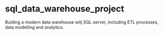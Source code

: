 # sql_data_warehouse_project
Buiding a modern data warehouse witj SQL server, including ETL processes, data modelling and analytics.
